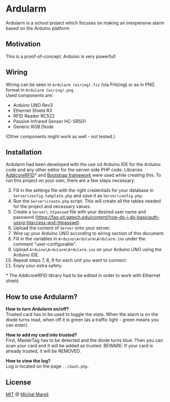 # Ardularm

Ardularm is a school project which focuses on making an inexpensive alarm based on the Arduino platform.

## Motivation

This is a proof-of-concept. Arduino is very powerful!

## Wiring

Wiring can be seen in `Ardularm (wiring).fzz` (via Fritzing) or as in PNG format in `Ardularm (wiring).png`.   
Used components are:
* Arduino UNO Rev3
* Ethernet Shield R3
* RFID Reader RC522
* Passive Infrared Sensor HC-SR501 
* Generic RGB Diode

(Other components might work as well - not tested.)

## Installation

Ardularm had been developed with the use od Arduino IDE for the Arduino code and any other editor for the server-side PHP code. Libraries [AddicoreRFID](http://www.addicore.com/v/vspfiles/downloadables/Product%20Downloadables/RFID_RC522/AddicoreRFID.zip)* and [Bootstrap framework](http://getbootstrap.com/) were used while creating this. To run this project on your own, there are a few steps necessary:

3. Fill in the settings file with the right credentials for your database in `Server\config.template.php` and save it as `Server\config.php`.
4. Run the `Server\create.php` script. This will create all the tables needed for the project and necessary values.
5. Create a `Server\.htpasswd` file with your desired user name and password (https://faq.oit.gatech.edu/content/how-do-i-do-basicauth-using-htaccess-and-htpasswd).
6. Upload the content of `Server` onto your server.
7. Wire up your Arduino UNO according to wiring section of this document.
8. Fill in the variables in `Arduino\Ardularm\Ardularm.ino` under the comment "user-configurable".
8. Upload `Arduino\Ardularm\Ardularm.ino` on your Arduino UNO using the Arduino IDE.
9. Repeat steps 7, 8, 9 for each unit you want to connect.
9. Enjoy your extra safety.

\* The AddicoreRFID library had to be edited in order to work with Ethernet shield.

## How to use Ardularm?

**How to turn Ardularm on/off?**   
Trusted card has to be used to toggle the state. When the alarm is on the diode turns read, when off it is green (as a traffic light - green means you can enter).

**How to add my card into trusted?**   
First, MasterTag has to be detected and the diode turns blue. Then you can scan your card and it will be added as trusted. BEWARE: If your card is already trusted, it will be REMOVED.

**How to view the log?**   
Log is located on the page `../dash.php`.

## License

[MIT](https://github.com/MichalMares/Ardularm/blob/master/LICENSE.txt) @ [Michal Mareš](https://github.com/MichalMares)

